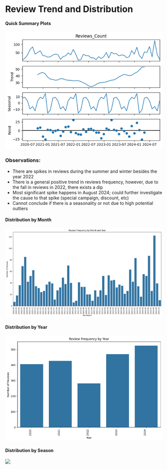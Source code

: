 # Review Trend and Distribution

#### Quick Summary Plots
![](img/summary.png)

### Observations:
- There are spikes in reviews during the summer and winter besides the year 2022
- There is a general positive trend in reviews frequency, however, due to the fall in reviews in 2022, there exists a dip
- Most significant spike happens in August 2024; could further investigate the cause to that spike (special campaign, discount, etc)
- Cannot conclude if there is a seasonality or not due to high potential outliers


#### Distribution by Month
![](img/distributionYearMonth.png)

#### Distribution by Year
![](img/distributionYear.png)

#### Distribution by Season
![](distributionSeason.png)
